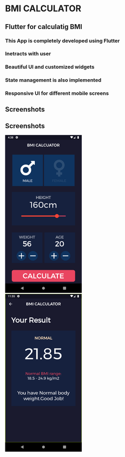 # BMI CALCULATOR

## Flutter for calculatig BMI

### This App is completely developed using Flutter
### Inetracts with user
### Beautiful UI and customized widgets
### State management is also implemented
### Responsive UI for different mobile screens 

## Screenshots
## Screenshots
<img src="assets/screenshots/Screenshot3.png" width="250">  &emsp;  <img src="assets/screenshots/Screenshot2.png" width="250">



